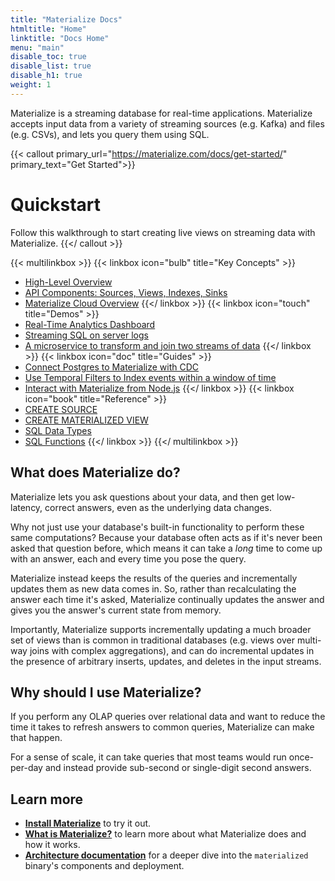```yaml
---
title: "Materialize Docs"
htmltitle: "Home"
linktitle: "Docs Home"
menu: "main"
disable_toc: true
disable_list: true
disable_h1: true
weight: 1
---
```


Materialize is a streaming database for real-time applications. Materialize
accepts input data from a variety of streaming sources (e.g. Kafka) and files
(e.g. CSVs), and lets you query them using SQL.

{{< callout primary_url="https://materialize.com/docs/get-started/" primary_text="Get Started">}}
  # Quickstart

  Follow this walkthrough to start creating live views on streaming data with Materialize.
{{</ callout >}}

{{< multilinkbox >}}
{{< linkbox icon="bulb" title="Key Concepts" >}}
- [High-Level Overview](/overview/what-is-materialize)
- [API Components: Sources, Views, Indexes, Sinks](/overview/api-components)
- [Materialize Cloud Overview](/cloud/what-is-materialize-cloud)
{{</ linkbox >}}
{{< linkbox icon="touch" title="Demos" >}}
- [Real-Time Analytics Dashboard](/demos/business-intelligence)
- [Streaming SQL on server logs](/demos/log-parsing)
- [A microservice to transform and join two streams of data](/demos/microservice)
{{</ linkbox >}}
{{< linkbox icon="doc" title="Guides" >}}
- [Connect Postgres to Materialize with CDC](/guides/cdc-postgres/)
- [Use Temporal Filters to Index events within a window of time](/guides/temporal-filters/)
- [Interact with Materialize from Node.js](/guides/node-js/)
{{</ linkbox >}}
{{< linkbox icon="book" title="Reference" >}}
- [CREATE SOURCE](/sql/create-source)
- [CREATE MATERIALIZED VIEW](/sql/create-materialized-view)
- [SQL Data Types](/sql/types)
- [SQL Functions](/sql/functions)
{{</ linkbox >}}
{{</ multilinkbox >}}

## What does Materialize do?

Materialize lets you ask questions about your data, and then get low-latency,
correct answers, even as the underlying data changes.

Why not just use your database's built-in functionality to perform these same
computations? Because your database often acts as if it's never been asked that
question before, which means it can take a _long_ time to come up with an
answer, each and every time you pose the query.

Materialize instead keeps the results of the queries and incrementally updates
them as new data comes in. So, rather than recalculating the answer each time
it's asked, Materialize continually updates the answer and gives you the
answer's current state from memory.

Importantly, Materialize supports incrementally updating a much broader set of
views than is common in traditional databases (e.g. views over multi-way joins
with complex aggregations), and can do incremental updates in the presence of
arbitrary inserts, updates, and deletes in the input streams.

## Why should I use Materialize?

If you perform any OLAP queries over relational data and want to reduce the time
it takes to refresh answers to common queries, Materialize can make that happen.

For a sense of scale, it can take queries that most teams would run once-per-day
and instead provide sub-second or single-digit second answers.

## Learn more

- [**Install Materialize**](./install) to try it out.
- [**What is Materialize?**](./overview/what-is-materialize) to learn more about what Materialize does and how it works.
- [**Architecture documentation**](./overview/architecture) for a deeper dive into the `materialized` binary's components and deployment.
